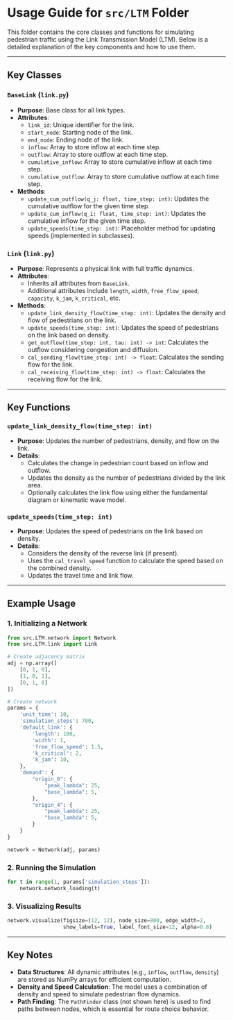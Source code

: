 # Usage Guide for `src/LTM` Folder

This folder contains the core classes and functions for simulating pedestrian traffic using the Link Transmission Model (LTM). Below is a detailed explanation of the key components and how to use them.

---

## Key Classes

### `BaseLink` (`link.py`)
- **Purpose**: Base class for all link types.
- **Attributes**:
  - `link_id`: Unique identifier for the link.
  - `start_node`: Starting node of the link.
  - `end_node`: Ending node of the link.
  - `inflow`: Array to store inflow at each time step.
  - `outflow`: Array to store outflow at each time step.
  - `cumulative_inflow`: Array to store cumulative inflow at each time step.
  - `cumulative_outflow`: Array to store cumulative outflow at each time step.
- **Methods**:
  - `update_cum_outflow(q_j: float, time_step: int)`: Updates the cumulative outflow for the given time step.
  - `update_cum_inflow(q_i: float, time_step: int)`: Updates the cumulative inflow for the given time step.
  - `update_speeds(time_step: int)`: Placeholder method for updating speeds (implemented in subclasses).

### `Link` (`link.py`)
- **Purpose**: Represents a physical link with full traffic dynamics.
- **Attributes**:
  - Inherits all attributes from `BaseLink`.
  - Additional attributes include `length`, `width`, `free_flow_speed`, `capacity`, `k_jam`, `k_critical`, etc.
- **Methods**:
  - `update_link_density_flow(time_step: int)`: Updates the density and flow of pedestrians on the link.
  - `update_speeds(time_step: int)`: Updates the speed of pedestrians on the link based on density.
  - `get_outflow(time_step: int, tau: int) -> int`: Calculates the outflow considering congestion and diffusion.
  - `cal_sending_flow(time_step: int) -> float`: Calculates the sending flow for the link.
  - `cal_receiving_flow(time_step: int) -> float`: Calculates the receiving flow for the link.

---

## Key Functions

### `update_link_density_flow(time_step: int)`
- **Purpose**: Updates the number of pedestrians, density, and flow on the link.
- **Details**:
  - Calculates the change in pedestrian count based on inflow and outflow.
  - Updates the density as the number of pedestrians divided by the link area.
  - Optionally calculates the link flow using either the fundamental diagram or kinematic wave model.

### `update_speeds(time_step: int)`
- **Purpose**: Updates the speed of pedestrians on the link based on density.
- **Details**:
  - Considers the density of the reverse link (if present).
  - Uses the `cal_travel_speed` function to calculate the speed based on the combined density.
  - Updates the travel time and link flow.

---

## Example Usage

### 1. **Initializing a Network**
```python
from src.LTM.network import Network
from src.LTM.link import Link

# Create adjacency matrix
adj = np.array([
    [0, 1, 0],
    [1, 0, 1],
    [0, 1, 0]
])

# Create network
params = {
    'unit_time': 10,
    'simulation_steps': 700,
    'default_link': {
        'length': 100,
        'width': 1,
        'free_flow_speed': 1.5,
        'k_critical': 2,
        'k_jam': 10,
    },
    'demand': {
        "origin_0": {
            "peak_lambda": 25,
            "base_lambda": 5,
        },
        "origin_4": {
            "peak_lambda": 25,
            "base_lambda": 5,
        }
    }
}

network = Network(adj, params)
```

### 2. **Running the Simulation**
```python
for t in range(1, params['simulation_steps']):
    network.network_loading(t)
```

### 3. **Visualizing Results**
```python
network.visualize(figsize=(12, 12), node_size=800, edge_width=2,
                  show_labels=True, label_font_size=12, alpha=0.8)
```

---

## Key Notes
- **Data Structures**: All dynamic attributes (e.g., `inflow`, `outflow`, `density`) are stored as NumPy arrays for efficient computation.
- **Density and Speed Calculation**: The model uses a combination of density and speed to simulate pedestrian flow dynamics.
- **Path Finding**: The `PathFinder` class (not shown here) is used to find paths between nodes, which is essential for route choice behavior.

